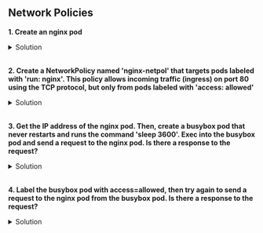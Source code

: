 ## Network Policies

**1. Create an nginx pod**

<details><summary>Solution</summary>

<p>

```bash
kubectl run nginx --image=nginx
```
</p>
</details>
<br/>

**2. Create a NetworkPolicy named 'nginx-netpol' that targets pods labeled with 'run: nginx'. This policy allows incoming traffic (ingress) on port 80 using the TCP protocol, but only from pods labeled with 'access: allowed'**

<details><summary>Solution</summary>

<p>

netpol.yaml

```YAML
apiVersion: networking.k8s.io/v1
kind: NetworkPolicy
metadata:
  name: nginx-netpol
spec:
  podSelector:
    matchLabels:
      run: nginx
  ingress:
  - from:
    - podSelector:
        matchLabels:
          access: allowed
    ports:
    - protocol: TCP
      port: 80
  policyTypes:
  - Ingress
```
```bash
kubectl apply -f netpol.yaml
kubectl get netpol
```
</p>
</details>
<br/>

**3. Get the IP address of the nginx pod. Then, create a busybox pod that never restarts and runs the command 'sleep 3600'. Exec into the busybox pod and send a request to the nginx pod. Is there a response to the request?**

<details><summary>Solution</summary>

<p>

```bash
kubectl get pods -o wide
kubectl run busybox --image=busybox --restart=Never --command -- sleep 3600
kubectl exec -it busybox -- sh
wget {nginxPodIp}:80 #should not respond

```
</p>
</details>
<br/>

**4. Label the busybox pod with access=allowed, then try again to send a request to the nginx pod from the busybox pod. Is there a response to the request?**

<details><summary>Solution</summary>

<p>

```bash
kubectl label pod busybox access=allowed
kubectl exec -it busybox -- sh
wget {nginxPodIp}:80 #should respond
```
</p>
</details>
<br/>